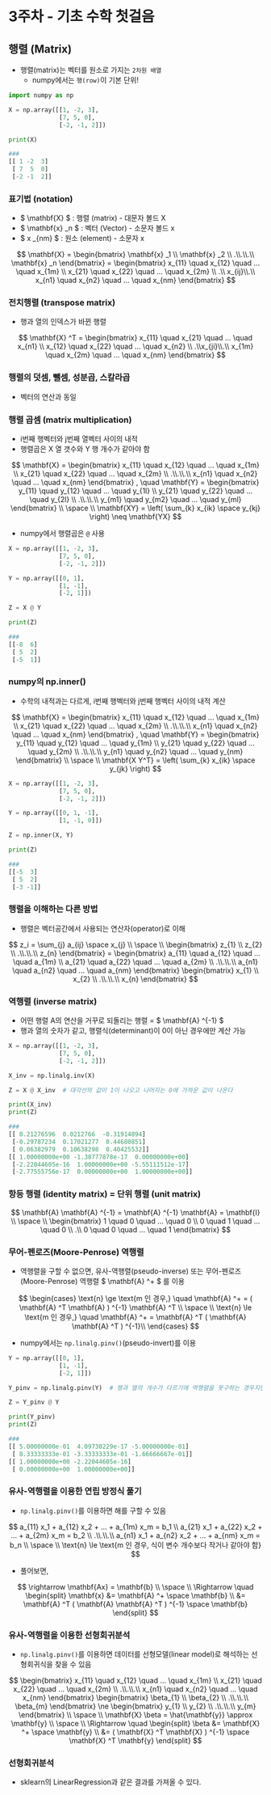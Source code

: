 # 3주차 - 기초 수학 첫걸음

## 행렬 (Matrix)

- 행렬(matrix)는 벡터를 원소로 가지는 `2차원 배열`
  - numpy에서는 `행(row)`이 기본 단위!

```python
import numpy as np

X = np.array([[1, -2, 3],
              [7, 5, 0],
              [-2, -1, 2]])

print(X)

###
[[ 1 -2  3]
 [ 7  5  0]
 [-2 -1  2]]
 ```


### 표기법 (notation)
  - $ \mathbf{X} $ : 행렬 (matrix) - 대문자 볼드 X
  - $ \mathbf{x} _n $ : 벡터 (Vector) - 소문자 볼드 x
  - $ x _{nm} $ : 원소 (element) - 소문자 x

$$
\mathbf{X} =
\begin{bmatrix} \mathbf{x} _1 \\ \mathbf{x} _2 \\ .\\.\\.\\ \mathbf{x} _n  \end{bmatrix} =
\begin{bmatrix} x_{11} \quad x_{12} \quad ... \quad x_{1m} \\
                  x_{21} \quad x_{22} \quad ... \quad x_{2m} \\
                  .\\ x_{ij}\\.\\
                  x_{n1} \quad x_{n2} \quad ... \quad x_{nm} \end{bmatrix}
$$


### 전치행렬 (transpose matrix)

- 행과 열의 인덱스가 바뀐 행렬

$$
\mathbf{X} ^T =
\begin{bmatrix} x_{11} \quad x_{21} \quad ... \quad x_{n1} \\
                x_{12} \quad x_{22} \quad ... \quad x_{n2} \\
                .\\x_{ji}\\.\\
                x_{1m} \quad x_{2m} \quad ... \quad x_{nm} \end{bmatrix}
$$


### 행렬의 덧셈, 뺄셈, 성분곱, 스칼라곱

- 벡터의 연산과 동일


### 행렬 곱셈 (matrix multiplication)

- i번째 행벡터와 j번째 열벡터 사이의 내적
- 행렬곱은 X 열 갯수와 Y 행 개수가 같아야 함

$$
\mathbf{X}
= \begin{bmatrix} x_{11} \quad x_{12} \quad ... \quad x_{1m} \\
                  x_{21} \quad x_{22} \quad ... \quad x_{2m} \\
                  .\\.\\.\\
                  x_{n1} \quad x_{n2} \quad ... \quad x_{nm} \end{bmatrix} , \quad
\mathbf{Y}
= \begin{bmatrix} y_{11} \quad y_{12} \quad ... \quad y_{1l} \\
                  y_{21} \quad y_{22} \quad ... \quad y_{2l} \\
                  .\\.\\.\\
                  y_{m1} \quad y_{m2} \quad ... \quad y_{ml} \end{bmatrix} \\
  \space \\
\mathbf{XY} = \left( \sum_{k} x_{ik} \space y_{kj} \right) \neq \mathbf{YX}
$$

- numpy에서 행렬곱은 `@` 사용

```python
X = np.array([[1, -2, 3],
              [7, 5, 0],
              [-2, -1, 2]])

Y = np.array([[0, 1],
              [1, -1],
              [-2, 1]])

Z = X @ Y

print(Z)

###
[[-8  6]
 [ 5  2]
 [-5  1]]
```


### numpy의 np.inner()

- 수학의 내적과는 다르게, i번째 행벡터와 j번째 행벡터 사이의 내적 계산

$$
\mathbf{X} =
\begin{bmatrix} x_{11} \quad x_{12} \quad ... \quad x_{1m} \\
                x_{21} \quad x_{22} \quad ... \quad x_{2m} \\
                .\\.\\.\\
                x_{n1} \quad x_{n2} \quad ... \quad x_{nm} \end{bmatrix} , \quad
\mathbf{Y} =
\begin{bmatrix} y_{11} \quad y_{12} \quad ... \quad y_{1m} \\
                y_{21} \quad y_{22} \quad ... \quad y_{2m} \\
                .\\.\\.\\
                y_{n1} \quad y_{n2} \quad ... \quad y_{nm} \end{bmatrix} \\
\space \\
\mathbf{X Y^T} = \left( \sum_{k} x_{ik} \space y_{jk} \right)
$$

```python
X = np.array([[1, -2, 3],
              [7, 5, 0],
              [-2, -1, 2]])

Y = np.array([[0, 1, -1],
              [1, -1, 0]])

Z = np.inner(X, Y)

print(Z)

###
[[-5  3]
 [ 5  2]
 [-3 -1]]
 ```


### 행렬을 이해하는 다른 방법

- 행렬은 벡터공간에서 사용되는 연산자(operator)로 이해

$$
z_i = \sum_{j} a_{ij} \space x_{j} \\
\space \\
\begin{bmatrix} z_{1} \\
                z_{2} \\
                .\\.\\.\\
                z_{n} \end{bmatrix} =
\begin{bmatrix} a_{11} \quad a_{12} \quad ... \quad a_{1m} \\
                a_{21} \quad a_{22} \quad ... \quad a_{2m} \\
                .\\.\\.\\
                a_{n1} \quad a_{n2} \quad ... \quad a_{nm} \end{bmatrix}
\begin{bmatrix} x_{1} \\
                x_{2} \\
                .\\.\\.\\
                x_{n} \end{bmatrix}
$$


### 역행렬 (inverse matrix)

- 어떤 행렬 A의 연산을 거꾸로 되돌리는 행렬 = $ \mathbf{A} ^{-1} $
- 행과 열의 숫자가 같고, 행렬식(determinant)이 0이 아닌 경우에만 계산 가능

```python
X = np.array([[1, -2, 3],
              [7, 5, 0],
              [-2, -1, 2]])

X_inv = np.linalg.inv(X)

Z = X @ X_inv  # 대각선의 값이 1이 나오고 나머지는 0에 가까운 값이 나온다

print(X_inv)
print(Z)

###
[[ 0.21276596  0.0212766  -0.31914894]
 [-0.29787234  0.17021277  0.44680851]
 [ 0.06382979  0.10638298  0.40425532]]
[[ 1.00000000e+00 -1.38777878e-17  0.00000000e+00]
 [-2.22044605e-16  1.00000000e+00 -5.55111512e-17]
 [-2.77555756e-17  0.00000000e+00  1.00000000e+00]]
```


### 항등 행렬 (identity matrix) = 단위 행렬 (unit matrix)

$$
\mathbf{A} \mathbf{A} ^{-1} = \mathbf{A} ^{-1} \mathbf{A} = \mathbf{I} \\
\space \\
\begin{bmatrix} 1 \quad 0 \quad ... \quad 0 \\
                0 \quad 1 \quad ... \quad 0 \\
                .\\
                0 \quad 0 \quad ... \quad 1 \end{bmatrix}
$$


### 무어-펜로즈(Moore-Penrose) 역행렬

- 역행렬을 구할 수 없으면, 유사-역행렬(pseudo-inverse) 또는 무어-펜로즈(Moore-Penrose) 역행렬 $ \mathbf{A} ^+ $ 를 이용

$$
\begin{cases}
\text{n} \ge \text{m 인 경우,} \quad  \mathbf{A} ^+ = ( \mathbf{A} ^T \mathbf{A} ) ^{-1} \mathbf{A} ^T \\
\space \\
\text{n} \le \text{m 인 경우,} \quad  \mathbf{A} ^+ = \mathbf{A} ^T ( \mathbf{A} \mathbf{A} ^T ) ^{-1}\\
\end{cases}
$$

- numpy에서는 `np.linalg.pinv()`(pseudo-invert)를 이용

```python
Y = np.array([[0, 1],
              [1, -1],
              [-2, 1]])

Y_pinv = np.linalg.pinv(Y)  # 행과 열의 개수가 다르기에 역행렬을 못구하는 경우지만, 유사 역행렬 계산

Z = Y_pinv @ Y

print(Y_pinv)
print(Z)

###
[[ 5.00000000e-01  4.09730229e-17 -5.00000000e-01]
 [ 8.33333333e-01 -3.33333333e-01 -1.66666667e-01]]
[[ 1.00000000e+00 -2.22044605e-16]
 [ 0.00000000e+00  1.00000000e+00]]
```


### 유사-역행렬을 이용한 연립 방정식 풀기

- `np.linalg.pinv()`를 이용하면 해를 구할 수 있음

$$
a_{11} x_1 + a_{12} x_2 + ... + a_{1m} x_m = b_1 \\
a_{21} x_1 + a_{22} x_2 + ... + a_{2m} x_m = b_2 \\
.\\.\\.\\
a_{n1} x_1 + a_{n2} x_2 + ... + a_{nm} x_m = b_n \\
\space \\
\text{n} \le \text{m 인 경우, 식이 변수 개수보다 작거나 같아야 함}
$$

- 풀어보면,

$$
\rightarrow \mathbf{Ax} = \mathbf{b} \\
\space \\
\Rightarrow \quad
\begin{split}
\mathbf{x} &= \mathbf{A} ^+ \space \mathbf{b} \\
&= \mathbf{A} ^T ( \mathbf{A} \mathbf{A} ^T ) ^{-1} \space \mathbf{b}
\end{split}
$$


### 유사-역행렬을 이용한 선형회귀분석

- `np.linalg.pinv()`를 이용하면 데이터를 선형모델(linear model)로 해석하는 선형회귀식을 찾을 수 있음

$$
\begin{bmatrix} x_{11} \quad x_{12} \quad ... \quad x_{1m} \\
                x_{21} \quad x_{22} \quad ... \quad x_{2m} \\
                .\\.\\.\\
                x_{n1} \quad x_{n2} \quad ... \quad x_{nm} \end{bmatrix}
\begin{bmatrix} \beta_{1} \\
                \beta_{2} \\
                .\\.\\.\\
                \beta_{m} \end{bmatrix} \ne
\begin{bmatrix} y_{1} \\
                y_{2} \\
                .\\.\\.\\
                y_{m} \end{bmatrix} \\
\space \\
\mathbf{X} \beta = \hat{\mathbf{y}} \approx \mathbf{y} \\
\space \\
\Rightarrow \quad
\begin{split}
\beta &= \mathbf{X} ^+ \space \mathbf{y} \\
&= ( \mathbf{X} ^T \mathbf{X} ) ^{-1} \space \mathbf{X} ^T \mathbf{y}
\end{split}
$$


### 선형회귀분석
- sklearn의 LinearRegression과 같은 결과를 가져올 수 있다.